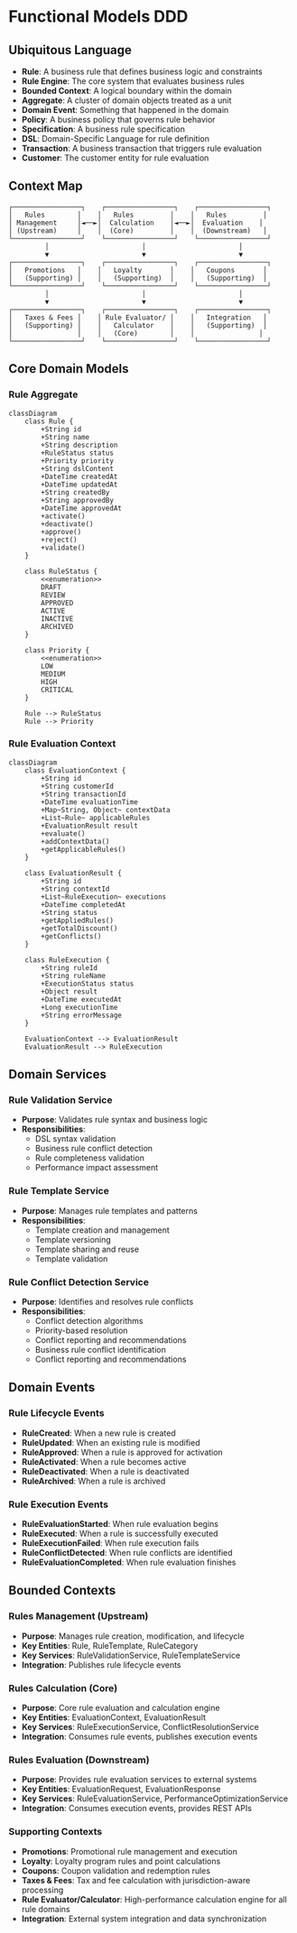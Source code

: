 # Functional Models DDD

## Ubiquitous Language
- **Rule**: A business rule that defines business logic and constraints
- **Rule Engine**: The core system that evaluates business rules
- **Bounded Context**: A logical boundary within the domain
- **Aggregate**: A cluster of domain objects treated as a unit
- **Domain Event**: Something that happened in the domain
- **Policy**: A business policy that governs rule behavior
- **Specification**: A business rule specification
- **DSL**: Domain-Specific Language for rule definition
- **Transaction**: A business transaction that triggers rule evaluation
- **Customer**: The customer entity for rule evaluation

## Context Map
```
┌─────────────────┐    ┌─────────────────┐    ┌─────────────────┐
│   Rules        │    │   Rules         │    │   Rules         │
│ Management     │◄──►│  Calculation    │◄──►│  Evaluation    │
│ (Upstream)     │    │  (Core)         │    │  (Downstream)   │
└─────────────────┘    └─────────────────┘    └─────────────────┘
         │                       │                       │
         ▼                       ▼                       ▼
┌─────────────────┐    ┌─────────────────┐    ┌─────────────────┐
│   Promotions   │    │   Loyalty       │    │   Coupons       │
│   (Supporting) │    │   (Supporting)  │    │   (Supporting)  │
└─────────────────┘    └─────────────────┘    └─────────────────┘
         │                       │                       │
         ▼                       ▼                       ▼
┌─────────────────┐    ┌─────────────────┐    ┌─────────────────┐
│   Taxes & Fees │    │ Rule Evaluator/ │    │   Integration   │
│   (Supporting) │    │   Calculator    │    │   (Supporting)  │
│                │    │   (Core)        │    │                │
└─────────────────┘    └─────────────────┘    └─────────────────┘
```

## Core Domain Models

### Rule Aggregate
```mermaid
classDiagram
    class Rule {
        +String id
        +String name
        +String description
        +RuleStatus status
        +Priority priority
        +String dslContent
        +DateTime createdAt
        +DateTime updatedAt
        +String createdBy
        +String approvedBy
        +DateTime approvedAt
        +activate()
        +deactivate()
        +approve()
        +reject()
        +validate()
    }
    
    class RuleStatus {
        <<enumeration>>
        DRAFT
        REVIEW
        APPROVED
        ACTIVE
        INACTIVE
        ARCHIVED
    }
    
    class Priority {
        <<enumeration>>
        LOW
        MEDIUM
        HIGH
        CRITICAL
    }
    
    Rule --> RuleStatus
    Rule --> Priority
```

### Rule Evaluation Context
```mermaid
classDiagram
    class EvaluationContext {
        +String id
        +String customerId
        +String transactionId
        +DateTime evaluationTime
        +Map~String, Object~ contextData
        +List~Rule~ applicableRules
        +EvaluationResult result
        +evaluate()
        +addContextData()
        +getApplicableRules()
    }
    
    class EvaluationResult {
        +String id
        +String contextId
        +List~RuleExecution~ executions
        +DateTime completedAt
        +String status
        +getAppliedRules()
        +getTotalDiscount()
        +getConflicts()
    }
    
    class RuleExecution {
        +String ruleId
        +String ruleName
        +ExecutionStatus status
        +Object result
        +DateTime executedAt
        +Long executionTime
        +String errorMessage
    }
    
    EvaluationContext --> EvaluationResult
    EvaluationResult --> RuleExecution
```

## Domain Services

### Rule Validation Service
- **Purpose**: Validates rule syntax and business logic
- **Responsibilities**: 
  - DSL syntax validation
  - Business rule conflict detection
  - Rule completeness validation
  - Performance impact assessment

### Rule Template Service
- **Purpose**: Manages rule templates and patterns
- **Responsibilities**:
  - Template creation and management
  - Template versioning
  - Template sharing and reuse
  - Template validation

### Rule Conflict Detection Service
- **Purpose**: Identifies and resolves rule conflicts
- **Responsibilities**:
  - Conflict detection algorithms
  - Priority-based resolution
  - Conflict reporting and recommendations
  - Business rule conflict identification
  - Conflict reporting and recommendations

## Domain Events

### Rule Lifecycle Events
- **RuleCreated**: When a new rule is created
- **RuleUpdated**: When an existing rule is modified
- **RuleApproved**: When a rule is approved for activation
- **RuleActivated**: When a rule becomes active
- **RuleDeactivated**: When a rule is deactivated
- **RuleArchived**: When a rule is archived

### Rule Execution Events
- **RuleEvaluationStarted**: When rule evaluation begins
- **RuleExecuted**: When a rule is successfully executed
- **RuleExecutionFailed**: When rule execution fails
- **RuleConflictDetected**: When rule conflicts are identified
- **RuleEvaluationCompleted**: When rule evaluation finishes

## Bounded Contexts

### Rules Management (Upstream)
- **Purpose**: Manages rule creation, modification, and lifecycle
- **Key Entities**: Rule, RuleTemplate, RuleCategory
- **Key Services**: RuleValidationService, RuleTemplateService
- **Integration**: Publishes rule lifecycle events

### Rules Calculation (Core)
- **Purpose**: Core rule evaluation and calculation engine
- **Key Entities**: EvaluationContext, EvaluationResult
- **Key Services**: RuleExecutionService, ConflictResolutionService
- **Integration**: Consumes rule events, publishes execution events

### Rules Evaluation (Downstream)
- **Purpose**: Provides rule evaluation services to external systems
- **Key Entities**: EvaluationRequest, EvaluationResponse
- **Key Services**: RuleEvaluationService, PerformanceOptimizationService
- **Integration**: Consumes execution events, provides REST APIs

### Supporting Contexts
- **Promotions**: Promotional rule management and execution
- **Loyalty**: Loyalty program rules and point calculations
- **Coupons**: Coupon validation and redemption rules
- **Taxes & Fees**: Tax and fee calculation with jurisdiction-aware processing
- **Rule Evaluator/Calculator**: High-performance calculation engine for all rule domains
- **Integration**: External system integration and data synchronization
